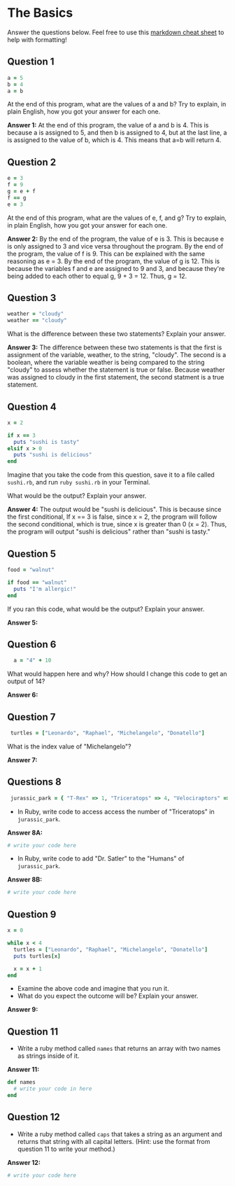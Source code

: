 # The Basics

Answer the questions below. Feel free to use this [markdown cheat sheet](https://guides.github.com/pdfs/markdown-cheatsheet-online.pdf) to help with formatting!

## Question 1

```ruby
a = 5
b = 4
a = b
```

At the end of this program, what are the values of a and b? Try to explain, in plain English, how you got your answer for each one.

**Answer 1:**
At the end of this program, the value of a and b is 4. This is because a is assigned to 5, and then b is assigned to 4, but at the last line, a is assigned to the value of b, which is 4. This means that a=b will return 4.

## Question 2

```ruby
e = 3
f = 9
g = e + f
f == g
e = 3
```

At the end of this program, what are the values of e, f, and g? Try to explain, in plain English, how you got your answer for each one.

**Answer 2:**
By the end of the program, the value of e is 3. This is because e is only assigned to 3 and vice versa throughout the program. By the end of the program, the value of f is 9. This can be explained with the same reasoning as e = 3. By the end of the program, the value of g is 12. This is because the variables f and e are assigned to 9 and 3, and because they're being added to each other to equal g, 9 + 3 = 12. Thus, g = 12.

## Question 3

```ruby
weather = "cloudy"
weather == "cloudy"
```

What is the difference between these two statements? Explain your answer.

**Answer 3:**
The difference between these two statements is that the first is assignment of the variable, weather, to the string, "cloudy". The second is a boolean, where the variable weather is being compared to the string "cloudy" to assess whether the statement is true or false. Because weather was assigned to cloudy in the first statement, the second statment is a true statement.

## Question 4

```ruby
x = 2

if x == 3
  puts "sushi is tasty"
elsif x > 0
  puts "sushi is delicious"
end
```

Imagine that you take the code from this question, save it to a file called `sushi.rb`, and run `ruby sushi.rb` in your Terminal.

What would be the output? Explain your answer.

**Answer 4:**
The output would be "sushi is delicious". This is because since the first conditional, If x == 3 is false, since x = 2, the program will follow the second conditional, which is true, since x is greater than 0 (x = 2). Thus, the program will output "sushi is delicious" rather than "sushi is tasty."

## Question 5

```ruby
food = "walnut"

if food == "walnut"
  puts "I'm allergic!"
end
```

If you ran this code, what would be the output? Explain your answer.

**Answer 5:**


## Question 6

```ruby
  a = "4" + 10
```

What would happen here and why? How should I change this code to get an output of 14?

**Answer 6:**


## Question 7

```ruby
 turtles = ["Leonardo", "Raphael", "Michelangelo", "Donatello"]
```

What is the index value of "Michelangelo"?

**Answer 7:**


## Questions 8

```ruby
 jurassic_park = { "T-Rex" => 1, "Triceratops" => 4, "Velociraptors" => 6, "Humans" => ["Dr. Malcolm", "Dr. Grant"] }
```

* In Ruby, write code to access access the number of "Triceratops" in `jurassic_park`.

**Answer 8A:**
```ruby
# write your code here
```

* In Ruby, write code to add "Dr. Satler" to the "Humans" of `jurassic_park`.

**Answer 8B:**
```ruby
# write your code here
```

## Question 9

```ruby
x = 0

while x < 4
  turtles = ["Leonardo", "Raphael", "Michelangelo", "Donatello"]
  puts turtles[x]

  x = x + 1
end
```

* Examine the above code and imagine that you run it.
* What do you expect the outcome will be? Explain your answer.

**Answer 9:**


## Question 11

* Write a ruby method called `names` that returns an array with two names as strings inside of it.

**Answer 11:**
```ruby
def names
  # write your code in here
end
```

## Question 12

* Write a ruby method called `caps` that takes a string as an argument and returns that string with all capital letters. (Hint: use the format from question 11 to write your method.)

**Answer 12:**
```ruby
# write your code here
```